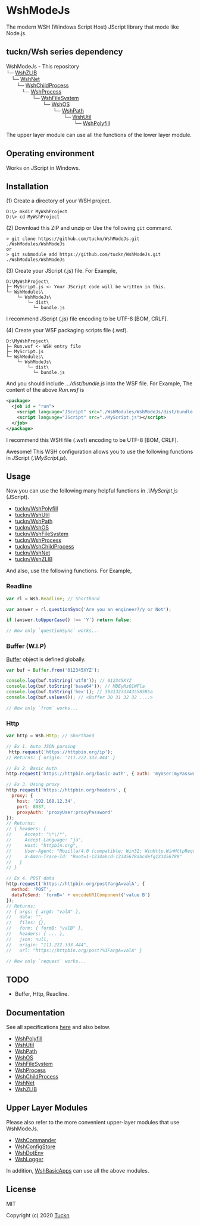 # WshModeJs

The modern WSH (Windows Script Host) JScript library that mode like Node.js.

## tuckn/Wsh series dependency

WshModeJs - This repository  
└─ [WshZLIB](https://github.com/tuckn/WshZLIB)  
&emsp;└─ [WshNet](https://github.com/tuckn/WshNet)  
&emsp;&emsp;└─ [WshChildProcess](https://github.com/tuckn/WshChildProcess)  
&emsp;&emsp;&emsp;└─ [WshProcess](https://github.com/tuckn/WshProcess)  
&emsp;&emsp;&emsp;&emsp;&emsp;└─ [WshFileSystem](https://github.com/tuckn/WshFileSystem)  
&emsp;&emsp;&emsp;&emsp;&emsp;&emsp;&emsp;└─ [WshOS](https://github.com/tuckn/WshOS)  
&emsp;&emsp;&emsp;&emsp;&emsp;&emsp;&emsp;&emsp;&emsp;└─ [WshPath](https://github.com/tuckn/WshPath)  
&emsp;&emsp;&emsp;&emsp;&emsp;&emsp;&emsp;&emsp;&emsp;&emsp;&emsp;└─ [WshUtil](https://github.com/tuckn/WshUtil)  
&emsp;&emsp;&emsp;&emsp;&emsp;&emsp;&emsp;&emsp;&emsp;&emsp;&emsp;&emsp;&emsp;└─ [WshPolyfill](https://github.com/tuckn/WshPolyfill)  

The upper layer module can use all the functions of the lower layer module.

## Operating environment

Works on JScript in Windows.

## Installation

(1) Create a directory of your WSH project.

```console
D:\> mkdir MyWshProject
D:\> cd MyWshProject
```

(2) Download this ZIP and unzip or Use the following `git` command.

```console
> git clone https://github.com/tuckn/WshModeJs.git ./WshModules/WshModeJs
or
> git submodule add https://github.com/tuckn/WshModeJs.git ./WshModules/WshModeJs
```

(3) Create your JScript (.js) file. For Example,

```console
D:\MyWshProject\
├─ MyScript.js <- Your JScript code will be written in this.
└─ WshModules\
    └─ WshModeJs\
        └─ dist\
          └─ bundle.js
```

I recommend JScript (.js) file encoding to be UTF-8 [BOM, CRLF].

(4) Create your WSF packaging scripts file (.wsf).

```console
D:\MyWshProject\
├─ Run.wsf <- WSH entry file
├─ MyScript.js
└─ WshModules\
    └─ WshModeJs\
        └─ dist\
          └─ bundle.js
```

And you should include _.../dist/bundle.js_ into the WSF file.
For Example, The content of the above _Run.wsf_ is

```xml
<package>
  <job id = "run">
    <script language="JScript" src="./WshModules/WshModeJs/dist/bundle.js"></script>
    <script language="JScript" src="./MyScript.js"></script>
  </job>
</package>
```

I recommend this WSH file (.wsf) encoding to be UTF-8 [BOM, CRLF].

Awesome! This WSH configuration allows you to use the following functions in JScript (_.\\MyScript.js_).

## Usage

Now you can use the following many helpful functions in _.\\MyScript.js_ (JScript).

- [tuckn/WshPolyfill](https://github.com/tuckn/WshPolyfill)
- [tuckn/WshUtil](https://github.com/tuckn/WshUtil)
- [tuckn/WshPath](https://github.com/tuckn/WshPath)
- [tuckn/WshOS](https://github.com/tuckn/WshOS)
- [tuckn/WshFileSystem](https://github.com/tuckn/WshFileSystem)
- [tuckn/WshProcess](https://github.com/tuckn/WshProcess)
- [tuckn/WshChildProcess](https://github.com/tuckn/WshChildProcess)
- [tuckn/WshNet](https://github.com/tuckn/WshNet)
- [tuckn/WshZLIB](https://github.com/tuckn/WshZLIB)

And also, use the following functions.
For Example,

### Readline

```js
var rl = Wsh.Readline; // Shorthand

var answer = rl.questionSync('Are you an engineer?/y or Not');

if (answer.toUpperCase() !== 'Y') return false;

// Now only `questionSync` works...
```

### Buffer (W.I.P)

[Buffer](https://docs.tuckn.net/WshModeJs/Buffer.html) object is defined globally.

```js
var buf = Buffer.from('012345XYZ');

console.log(buf.toString('utf8')); // 012345XYZ
console.log(buf.toString('base64')); // MDEyMzQ1WFla
console.log(buf.toString('hex')); // 30313233343558595a
console.log(buf.values()); // <Buffer 30 31 32 32 ....>

// Now only `from` works...
```

### Http

```js
var http = Wsh.Http; // Shorthand

// Ex 1. Auto JSON parsing
 http.request('https://httpbin.org/ip');
// Returns: { origin: '111.222.333.444' }

// Ex 2. Basic Auth
http.request('https://httpbin.org/basic-auth', { auth: 'myUser:myPasswd' });

// Ex 3. Using proxy
http.request('https://httpbin.org/headers', {
  proxy: {
    host: '192.168.12.34',
    port: 8087,
    proxyAuth: 'proxyUser:proxyPassword'
});
// Returns:
// { headers: {
//     Accept: "\*\/*",
//     Accept-Language: "ja",
//     Host: "httpbin.org",
//     User-Agent: "Mozilla/4.0 (compatible; Win32; WinHttp.WinHttpRequest.5)",
//     X-Amzn-Trace-Id: "Root=1-1234abcd-12345678abcdefg123456789"
//   }
// }

// Ex 4. POST data
http.request('https://httpbin.org/post?argA=valA', {
  method: 'POST',
  dataToSend: 'formB=' + encodeURIComponent('value B')
});
// Returns:
// { args: { argA: "valA" },
//   data: "",
//   files: {},
//   form: { formB: "valB" },
//   headers: { ... },
//   json: null,
//   origin: "111.222.333.444",
//   url: "https://httpbin.org/post?%3FargA=valA" }

// Now only `request` works...
```

## TODO

- Buffer, Http, Readline.

## Documentation

See all specifications [here](https://docs.tuckn.net/WshModeJs) and also below.

- [WshPolyfill](https://docs.tuckn.net/WshPolyfill)
- [WshUtil](https://docs.tuckn.net/WshUtil)
- [WshPath](https://docs.tuckn.net/WshPath)
- [WshOS](https://docs.tuckn.net/WshOS)
- [WshFileSystem](https://docs.tuckn.net/WshFileSystem)
- [WshProcess](https://docs.tuckn.net/WshProcess)
- [WshChildProcess](https://docs.tuckn.net/WshChildProcess)
- [WshNet](https://docs.tuckn.net/WshNet)
- [WshZLIB](https://docs.tuckn.net/WshZLIB)

## Upper Layer Modules

Please also refer to the more convenient upper-layer modules that use WshModeJs.

- [WshCommander](https://github.com/tuckn/WshCommander)
- [WshConfigStore](https://github.com/tuckn/WshConfigStore)
- [WshDotEnv](https://github.com/tuckn/WshDotEnv)
- [WshLogger](https://github.com/tuckn/WshLogger)

In addition, [WshBasicApps](https://github.com/tuckn/WshLogger) can use all the above modules.

## License

MIT

Copyright (c) 2020 [Tuckn](https://github.com/tuckn)
